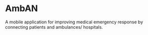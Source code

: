 # AmbAN
A mobile application for improving medical emergency response by connecting patients and ambulances/ hospitals.
